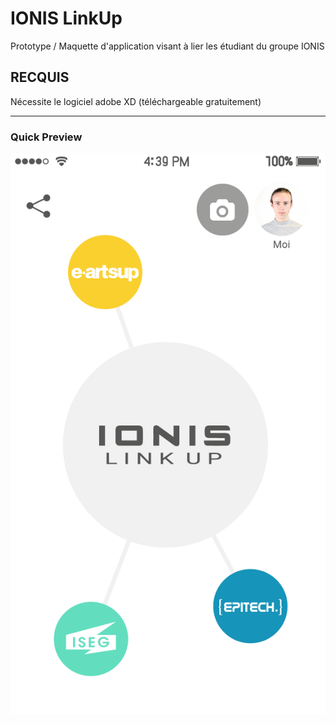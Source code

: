 # IONIS LinkUp
Prototype / Maquette d'application visant à lier les étudiant du groupe IONIS

## RECQUIS

Nécessite le logiciel adobe XD (téléchargeable gratuitement)

**************

### Quick Preview
![Quick Preview](HomePage.png)